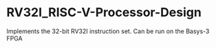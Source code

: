# RV32I_RISC-V-Processor-Design

Implements the 32-bit RV32I instruction set. Can be run on the Basys-3 FPGA

